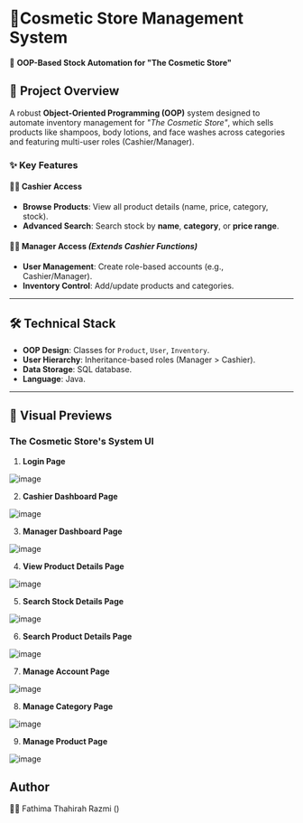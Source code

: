 # 💄Cosmetic Store Management System  
📌 **OOP-Based Stock Automation for "The Cosmetic Store"**   

## 🚀 Project Overview  
A robust **Object-Oriented Programming (OOP)** system designed to automate inventory management for *"The Cosmetic Store"*, which sells products like shampoos, body lotions, and face washes across categories and featuring multi-user roles (Cashier/Manager).  

### ✨ Key Features  
#### 👩💼 Cashier Access  
- **Browse Products**: View all product details (name, price, category, stock).  
- **Advanced Search**: Search stock by **name**, **category**, or **price range**.  

#### 👨💼 Manager Access *(Extends Cashier Functions)*  
- **User Management**: Create role-based accounts (e.g., Cashier/Manager).  
- **Inventory Control**: Add/update products and categories.  

---

## 🛠️ Technical Stack  
- **OOP Design**: Classes for `Product`, `User`, `Inventory`.  
- **User Hierarchy**: Inheritance-based roles (Manager > Cashier).  
- **Data Storage**: SQL database.  
- **Language**: Java.  

---

## 📸 Visual Previews  
### The Cosmetic Store's System UI

1. **Login Page**

![image](https://github.com/user-attachments/assets/4b8ec338-9e72-41f1-a51c-9e1b288c13a9)

2. **Cashier Dashboard Page**

![image](https://github.com/user-attachments/assets/5fe74bf3-9f59-469f-936b-aa74d69fb2c5)

3. **Manager Dashboard Page**

![image](https://github.com/user-attachments/assets/73180601-51ca-4890-9680-3dd2f1254b10)

4. **View Product Details Page**

![image](https://github.com/user-attachments/assets/7fef9762-f6cb-4aaa-9c33-61f6d35abc27)

5. **Search Stock Details Page**

![image](https://github.com/user-attachments/assets/6c3c2970-d596-4eb3-ac9b-976ba7a624dd)

6. **Search Product Details Page**

![image](https://github.com/user-attachments/assets/146130d4-0978-4f6c-b9fa-f1b5c04882c9)

7. **Manage Account Page**

![image](https://github.com/user-attachments/assets/1f47ea5f-040f-47f3-9921-a30dbfed3c04)

8. **Manage Category Page**

![image](https://github.com/user-attachments/assets/c45f391b-c707-4dd4-97b1-3aa161bace2f)

9. **Manage Product Page**

![image](https://github.com/user-attachments/assets/2561641c-9fa7-42f8-9672-c97bd77bb6a9)

## Author

👩‍💻 Fathima Thahirah Razmi ()
